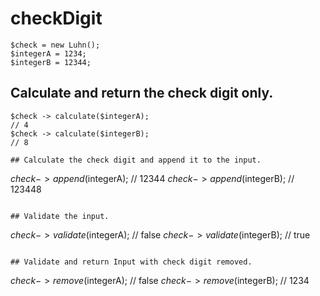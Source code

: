 # checkDigit
```
$check = new Luhn();
$integerA = 1234;
$integerB = 12344;
```
## Calculate and return the check digit only.
```
$check -> calculate($integerA);
// 4
$check -> calculate($integerB);
// 8

## Calculate the check digit and append it to the input.
```
$check -> append($integerA);
// 12344
$check -> append($integerB);
// 123448
```

## Validate the input.
```
$check -> validate($integerA);
// false
$check -> validate($integerB);
// true
```

## Validate and return Input with check digit removed.
```
$check -> remove($integerA);
// false
$check -> remove($integerB);
// 1234
```
